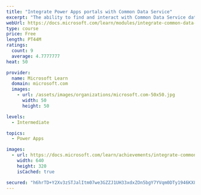 ```yaml
---
title: "Integrate Power Apps portals with Common Data Service"
excerpt: "The ability to find and interact with Common Data Service data on a website is one of the core benefits of implementing a Power Apps portal. Several methods are available for you to display Common Data Service data. Learning and knowing about these different options will help you have successful portal implementations. This module will focus on the techniques that you can use to configure entity lists, entity forms, and web forms to build powerful web applications."
webUrl: https://docs.microsoft.com/learn/modules/integrate-common-data-service/
type: course
price: Free
length: PT44M
ratings:
  count: 9
  average: 4.7777777
heat: 50

provider:
  name: Microsoft Learn
  domain: microsoft.com
  images:
    - url: /assets/images/organizations/microsoft.com-50x50.jpg
      width: 50
      height: 50

levels:
  - Intermediate

topics:
  - Power Apps

images:
  - url: https://docs.microsoft.com/learn/achievements/integrate-common-data-service-social.png
    width: 640
    height: 320
    isCached: true

secured: "h6hrTD+Y2Xv3zSTJalItm07we3GZZJ1UH33xdxZOn5bgY7YVqm0DTy1946KX8X222OfKcyAxTixs23cbIVOBEMJcUIYVwKEYFj7QGH6erlOp028xU+SnzrH2lbrQ8/WFOmkdXaUwBDEF4gJWEqQW6MZdB6sQacSQhIZGLVa8+wchWmzrOq4bbHehbmkjNzRa1+44C7XOj0v7vnrsyp6IQoYsTPJ15kh3EtPLOp74RASGq4Fnc65Gl6Xv31nDdROoL6R9KmEpRo/rN7T3Tz2MYzgPflUSVpFnjeM6MdJLe0oRdOyGfhzQqNge7BPS4vFjfqGuAGqRGfmUzfK1FoXpM2jORoiMLDe5GbjsmHvn3g0alGWE/u72CQiPT0sH4jycfjsNv0UriwgFaxLLoyjeLg==;ZZtBT10sig4/AVW16KB7BA=="
---
```


